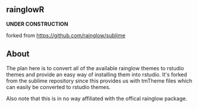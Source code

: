 ## rainglowR

**UNDER CONSTRUCTION**  

forked from https://github.com/rainglow/sublime  

## About

The plan here is to convert all of the available rainglow themes to rstudio themes and provide an easy way of installing them into rstudio. 
It's forked from the sublime repository since this provides us with tmTheme files which can easily be converted to rstudio themes.  

Also note that this is in no way affiliated with the offical rainglow package.
